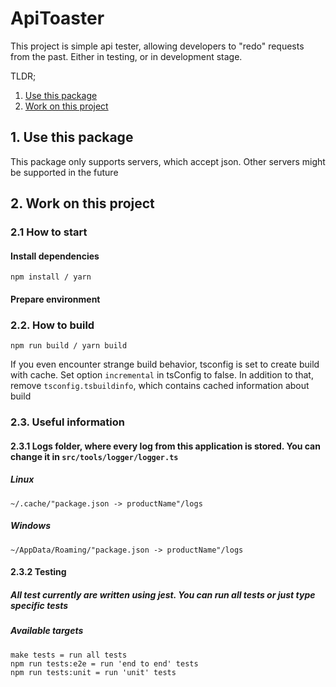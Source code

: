# ApiToaster

This project is simple api tester, allowing developers to "redo" requests from the past. Either in testing, or in development stage.

TLDR;
1. [Use this package](#1-use-package)
2. [Work on this project](#1-work-on-this-project)

## 1. Use this package

This package only supports servers, which accept json. Other servers might be supported in the future

## 2. Work on this project

### 2.1 How to start

#### Install dependencies

```shell
npm install / yarn
```

#### Prepare environment

### 2.2. How to build

```shell
npm run build / yarn build
```

If you even encounter strange build behavior, tsconfig is set to create build with cache. Set option `incremental` in tsConfig to false. In addition to that, remove `tsconfig.tsbuildinfo`, which contains cached information about build

### 2.3. Useful information

#### 2.3.1 Logs folder, where every log from this application is stored. You can change it in `src/tools/logger/logger.ts`

##### Linux

```text
~/.cache/"package.json -> productName"/logs
```

##### Windows

```text
~/AppData/Roaming/"package.json -> productName"/logs
```

#### 2.3.2 Testing

##### All test currently are written using jest. You can run all tests or just type specific tests

##### Available targets

```text
make tests = run all tests
npm run tests:e2e = run 'end to end' tests
npm run tests:unit = run 'unit' tests
```
